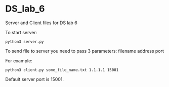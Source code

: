 # DS_lab_6
Server and Client files for DS lab 6

To start server:

```python3 server.py```

To send file to server you need to pass 3 parameters: filename address port

For example:

```python3 client.py some_file_name.txt 1.1.1.1 15001```

Default server port is 15001.
